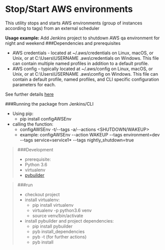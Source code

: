 # Stop/Start AWS environments
This utility stops and starts AWS environments (group of instances according to tags) from an external scheduler

**Usage example:** Add Jenkins project to shutdown AWS qa environment for night and weekend
###Dependencies and prerequisites
- AWS credentials - located at ~/.aws/credentials on Linux, macOS, or Unix, or at C:\Users\USERNAME \.aws\credentials on Windows. This file can contain multiple named profiles in addition to a default profile.
- AWS config – typically located at ~/.aws/config on Linux, macOS, or Unix, or at C:\Users\USERNAME \.aws\config on Windows. This file can contain a default profile, named profiles, and CLI specific configuration parameters for each.

See further details [here](http://boto.cloudhackers.com/en/latest/boto_config_tut.html)

###Running the package from Jenkins/CLI
- Using pip:
  - pip install configAWSEnv
- calling the function: 
  - configAWSEnv -t/--tags <list of tags to filter> -a/--actions <SHUTDOWN/WAKEUP>
  - example: configAWSEnv --action WAKEUP --tags  environment=dev --tags service=service1* --tags nightly_shutdown=true

>###Development
>- prerequisite:
>  - Python 3.6
>  - virtualenv
>  - [pybuilder](http://pybuilder.github.io/)
  
> ###run
> - checkout project
> - install virtualenv: 
>   - pip install virtualenv
>   - virtualenv -p python3.6 venv
>   - source venv/bin/activate
> - install pybuilder and project dependencies:
>   - pip install pybuilder
>   - pyb install_dependencies
>   - pyb -t (for further actions)
>   - pyb install



